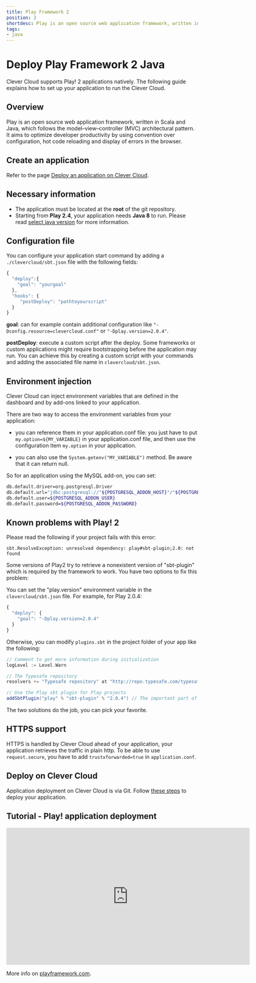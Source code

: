 ```yaml
---
title: Play Framework 2
position: 2
shortdesc: Play is an open source web application framework, written in Scala and Java, which follows the model–view–controller (MVC) architectural pattern.
tags:
- java
---
```


# Deploy Play Framework 2 Java

Clever Cloud supports Play! 2 applications natively. The following guide explains how to set up your application to run the Clever Cloud.

## Overview

Play is an open source web application framework, written in Scala and Java, which follows the model–view–controller (MVC) architectural pattern. It aims to optimize developer productivity by using convention over configuration, hot code reloading and display of errors in the browser.

## Create an application

Refer to the page [Deploy an application on Clever Cloud](/doc/clever-cloud-overview/add-application/).

## Necessary information

* The application must be located at the **root** of the git repository.
* Starting from **Play 2.4**, your application needs **Java 8** to run. Please read [select java version](https://www.clever-cloud.com/doc/java/select-java-version/) for more information.

## Configuration file

You can configure your application start command by adding a
`./clevercloud/sbt.json` file with the following fields:

```javascript
{
  "deploy":{
    "goal": "yourgoal"
  },
  "hooks": {
     "postDeploy": "pathtoyourscript"
  }
}
```

**goal**: can for example contain additional configuration like
`"-Dconfig.resource=clevercloud.conf"` or `"-Dplay.version=2.0.4"`.


**postDeploy**: execute a custom script after the deploy. Some frameworks or custom applications might require bootstrapping before the application may run.
You can achieve this by creating a custom script with your commands and
adding the associated file name in `clevercloud/sbt.json`.

## Environment injection

Clever Cloud can inject environment variables that are defined in the
dashboard and by add-ons linked to your application.

There are two way to access the environment variables from your application:

 * you can reference them in your application.conf file:
   you just have to put `my.option=${MY_VARIABLE}` in your application.conf file, and then use
   the configuration item `my.option` in your application.

 * you can also use the `System.getenv("MY_VARIABLE")` method. Be aware that it can return null.

 So for an application using the MySQL add-on, you can set:

```bash
db.default.driver=org.postgresql.Driver
db.default.url="jdbc:postgresql://"${POSTGRESQL_ADDON_HOST}"/"${POSTGRESQL_ADDON_DB}
db.default.user=${POSTGRESQL_ADDON_USER}
db.default.password=${POSTGRESQL_ADDON_PASSWORD}
```

## Known problems with Play! 2

Please read the following if your project fails with this error:

`sbt.ResolveException: unresolved dependency: play#sbt-plugin;2.0: not found`

Some versions of Play2 try to retrieve a nonexistent version of
"sbt-plugin" which is required by the framework to work.
You have two options to fix this problem:

You can set the "play.version" environment variable in the
`clevercloud/sbt.json` file.
For example, for Play 2.0.4:

``` javascript
{
  "deploy": {
    "goal": "-Dplay.version=2.0.4"
  }
}
```

Otherwise, you can modify `plugins.sbt` in the project folder of your
app like the following:

``` scala
// Comment to get more information during initialization
logLevel := Level.Warn

// The Typesafe repository
resolvers += "Typesafe repository" at "http://repo.typesafe.com/typesafe/releases/"

// Use the Play sbt plugin for Play projects
addSbtPlugin("play" % "sbt-plugin" % "2.0.4") // The important part of the configuration
```

The two solutions do the job, you can pick your favorite.

## HTTPS support

HTTPS is handled by Clever Cloud ahead of your application, your application
retrieves the traffic in plain http. To be able to use `request.secure`, you
have to add `trustxforwarded=true` in `application.conf`.

## Deploy on Clever Cloud

Application deployment on Clever Cloud is via Git. Follow [these steps](/doc/clever-cloud-overview/add-application/) to deploy your application.


## Tutorial - Play! application deployment

<p>
  <iframe width="640"; height="360" src="http://www.youtube.com/embed/HL366BhWFMw" frameborder="0" allowfullscreen></iframe>
</p>


More info on <a target="_blank" href="http://www.playframework.com">playframework.com</a>.
